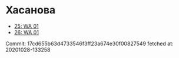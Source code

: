 # Хасанова
- [25: WA 01](25.md)
- [26: WA 01](26.md)

Commit: 17cd655b63d4733546f3ff23a674e30f00827549
 fetched at: 20201028-133258
